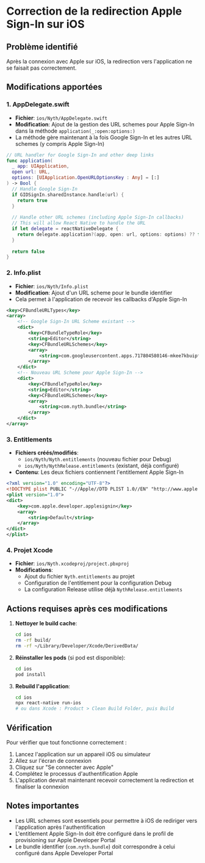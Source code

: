# Correction de la redirection Apple Sign-In sur iOS

## Problème identifié
Après la connexion avec Apple sur iOS, la redirection vers l'application ne se faisait pas correctement.

## Modifications apportées

### 1. AppDelegate.swift
- **Fichier**: `ios/Nyth/AppDelegate.swift`
- **Modification**: Ajout de la gestion des URL schemes pour Apple Sign-In dans la méthode `application(_:open:options:)`
- La méthode gère maintenant à la fois Google Sign-In et les autres URL schemes (y compris Apple Sign-In)

```swift
// URL handler for Google Sign-In and other deep links
func application(
  _ app: UIApplication,
  open url: URL,
  options: [UIApplication.OpenURLOptionsKey : Any] = [:]
) -> Bool {
  // Handle Google Sign-In
  if GIDSignIn.sharedInstance.handle(url) {
    return true
  }
  
  // Handle other URL schemes (including Apple Sign-In callbacks)
  // This will allow React Native to handle the URL
  if let delegate = reactNativeDelegate {
    return delegate.application?(app, open: url, options: options) ?? false
  }
  
  return false
}
```

### 2. Info.plist
- **Fichier**: `ios/Nyth/Info.plist`
- **Modification**: Ajout d'un URL scheme pour le bundle identifier
- Cela permet à l'application de recevoir les callbacks d'Apple Sign-In

```xml
<key>CFBundleURLTypes</key>
<array>
    <!-- Google Sign-In URL Scheme existant -->
    <dict>
        <key>CFBundleTypeRole</key>
        <string>Editor</string>
        <key>CFBundleURLSchemes</key>
        <array>
            <string>com.googleusercontent.apps.717804580146-mkee7kbuipfcfddhbieeo9hfi0h1814l</string>
        </array>
    </dict>
    <!-- Nouveau URL Scheme pour Apple Sign-In -->
    <dict>
        <key>CFBundleTypeRole</key>
        <string>Editor</string>
        <key>CFBundleURLSchemes</key>
        <array>
            <string>com.nyth.bundle</string>
        </array>
    </dict>
</array>
```

### 3. Entitlements
- **Fichiers créés/modifiés**:
  - `ios/Nyth/Nyth.entitlements` (nouveau fichier pour Debug)
  - `ios/Nyth/NythRelease.entitlements` (existant, déjà configuré)
- **Contenu**: Les deux fichiers contiennent l'entitlement Apple Sign-In

```xml
<?xml version="1.0" encoding="UTF-8"?>
<!DOCTYPE plist PUBLIC "-//Apple//DTD PLIST 1.0//EN" "http://www.apple.com/DTDs/PropertyList-1.0.dtd">
<plist version="1.0">
<dict>
    <key>com.apple.developer.applesignin</key>
    <array>
        <string>Default</string>
    </array>
</dict>
</plist>
```

### 4. Projet Xcode
- **Fichier**: `ios/Nyth.xcodeproj/project.pbxproj`
- **Modifications**:
  - Ajout du fichier `Nyth.entitlements` au projet
  - Configuration de l'entitlement pour la configuration Debug
  - La configuration Release utilise déjà `NythRelease.entitlements`

## Actions requises après ces modifications

1. **Nettoyer le build cache**:
   ```bash
   cd ios
   rm -rf build/
   rm -rf ~/Library/Developer/Xcode/DerivedData/
   ```

2. **Réinstaller les pods** (si pod est disponible):
   ```bash
   cd ios
   pod install
   ```

3. **Rebuild l'application**:
   ```bash
   cd ios
   npx react-native run-ios
   # ou dans Xcode : Product > Clean Build Folder, puis Build
   ```

## Vérification

Pour vérifier que tout fonctionne correctement :

1. Lancez l'application sur un appareil iOS ou simulateur
2. Allez sur l'écran de connexion
3. Cliquez sur "Se connecter avec Apple"
4. Complétez le processus d'authentification Apple
5. L'application devrait maintenant recevoir correctement la redirection et finaliser la connexion

## Notes importantes

- Les URL schemes sont essentiels pour permettre à iOS de rediriger vers l'application après l'authentification
- L'entitlement Apple Sign-In doit être configuré dans le profil de provisioning sur Apple Developer Portal
- Le bundle identifier (`com.nyth.bundle`) doit correspondre à celui configuré dans Apple Developer Portal